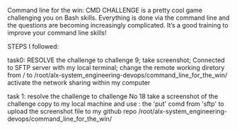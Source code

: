 Command line for the win:  CMD CHALLENGE is a pretty cool game challenging you on Bash skills. Everything is done via the command line and the questions are becoming increasingly complicated. It’s a good training to improve your command line skills!


STEPS I followed:

task0:
RESOLVE the challenge to challenge 9;
take screenshot;
Connected to SFTP server with my local terminal;
change the remote working diretory from / to /root/alx-system_engineering-devops/command_line_for_the_win/
activate the network sharing within my computer

task 1:
resolve the challenge to challenge No 18
take a screenshot of the challenge
copy to my local machine and
use : the 'put' comd from 'sftp' to upload the screenshot file to my github repo /root/alx-system_engineering-devops/command_line_for_the_win/

